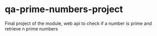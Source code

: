 # qa-prime-numbers-project
Final project of the module, web api to check if a number is prime and retrieve n prime numbers
